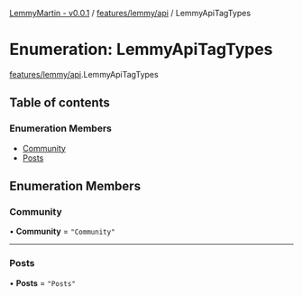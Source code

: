 [LemmyMartin - v0.0.1](../README.md) / [features/lemmy/api](../modules/features_lemmy_api.md) / LemmyApiTagTypes

# Enumeration: LemmyApiTagTypes

[features/lemmy/api](../modules/features_lemmy_api.md).LemmyApiTagTypes

## Table of contents

### Enumeration Members

- [Community](features_lemmy_api.LemmyApiTagTypes.md#community)
- [Posts](features_lemmy_api.LemmyApiTagTypes.md#posts)

## Enumeration Members

### Community

• **Community** = ``"Community"``

___

### Posts

• **Posts** = ``"Posts"``
